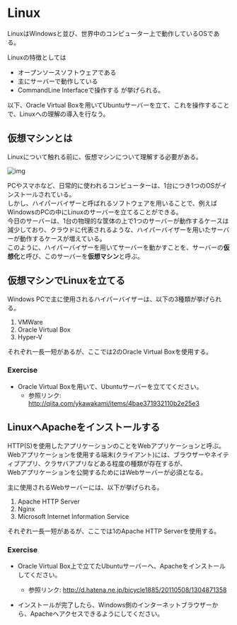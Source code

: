 # Linux
LinuxはWindowsと並び、世界中のコンピューター上で動作しているOSである。  

Linuxの特徴としては
- オープンソースソフトウェアである
- 主にサーバーで動作している
- CommandLine Interfaceで操作する
が挙げられる。  

以下、Oracle Virtual Boxを用いてUbuntuサーバーを立て、これを操作することで、Linuxへの理解の導入を行なう。

## 仮想マシンとは
Linuxについて触れる前に、仮想マシンについて理解する必要がある。  

![img](http://www.networld.co.jp/files/3414/3937/0302/sol1_image03.jpg)

PCやスマホなど、日常的に使われるコンピューターは、1台につき1つのOSがインストールされている。  
しかし、ハイパーバイザーと呼ばれるソフトウェアを用いることで、例えばWindowsのPCの中にLinuxのサーバーを立てることができる。  
今日のサーバーは、1台の物理的な筐体の上で1つのサーバーが動作するケースは減少しており、クラウドに代表されるような、ハイパーバイザーを用いたサーバーが動作するケースが増えている。   
このように、ハイパーバイザーを用いてサーバーを動かすことを、サーバーの**仮想化**と呼び、このサーバーを**仮想マシン**と呼ぶ。  

## 仮想マシンでLinuxを立てる
Windows PCで主に使用されるハイパーバイザーは、以下の3種類が挙げられる。

1.  VMWare
2.  Oracle Virtual Box
3.  Hyper-V

それぞれ一長一短があるが、ここでは2のOracle Virtual Boxを使用する。

### Exercise
- Oracle Virtual Boxを用いて、Ubuntuサーバーを立ててください。
  - 参照リンク: http://qiita.com/ykawakami/items/4bae371932110b2e25e3


## LinuxへApacheをインストールする
HTTP(S)を使用したアプリケーションのことをWebアプリケーションと呼ぶ。  
Webアプリケーションを使用する端末(クライアント)には、ブラウザーやネイティブアプリ、クラサバアプリなどある程度の種類が存在するが、  
Webアプリケーションを公開するためにはWebサーバーが必須となる。  

主に使用されるWebサーバーには、以下が挙げられる。

1.  Apache HTTP Server
2.  Nginx
3.  Microsoft Internet Information Service

それぞれ一長一短があるが、ここでは1のApache HTTP Serverを使用する。

### Exercise
- Oracle Virtual Box上で立てたUbuntuサーバーへ、Apacheをインストールしてください。  
  - 参照リンク: http://d.hatena.ne.jp/bicycle1885/20110508/1304871358

- インストールが完了したら、Windows側のインターネットブラウザーから、Apacheへアクセスできるようにしてください。  


